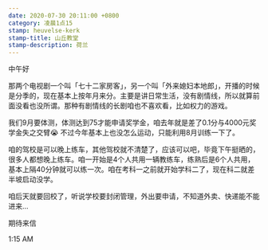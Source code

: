 ```yaml
---
date: 2020-07-30 20:11:00 +0800
category: 凌晨1点15
stamp: heuvelse-kerk
stamp-title: 山丘教堂
stamp-description: 荷兰
---
```


中午好

那两个电视剧一个叫「七十二家房客」，另一个叫「外来媳妇本地郎」，开播的时候是分季的，现在基本上按年月来分。主要是讲日常生活，没有剧情线，所以就算前面没看也没所谓。那种有剧情线的长剧咱也不喜欢看，比如权力的游戏。

我们9月要体测，体测达到75才能申请奖学金，咱去年就是差了0.1分与4000元奖学金失之交臂😭 不过今年基本上也没怎么运动，只能利用8月训练一下了。

咱的驾校是可以晚上练车，其他驾校就不清楚了，应该可以吧，毕竟下午挺晒的，很多人都想晚上练车。咱一开始是4个人共用一辆教练车，练熟后是6个人共用，基本上隔40分钟就可以练一次。咱在考科一之前就开始学科二了，现在科二就差半坡启动没学。

咱后天就要回校了，听说学校要封闭管理，外出要申请，不知道外卖、快递能不能进来…

期待来信

1:15 AM